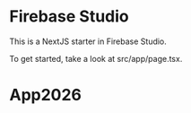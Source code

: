 # Firebase Studio

This is a NextJS starter in Firebase Studio.

To get started, take a look at src/app/page.tsx.
# App2026
